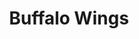 ---
title: 'Buffalo Wings'
category: 'Starters'
description: '8 Buffalo Wings dunked in delicious sauce and served with Roquefort dressing'
price: 79
---